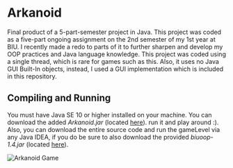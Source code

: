 
# Arkanoid

Final product of a 5-part-semester project in Java.
This project was coded as a five-part ongoing assignment on the 2nd semester of my 1st year at BIU. I recently made a redo to parts of it to further sharpen and develop my OOP practices and Java language knowledge.
This project was coded using a single thread, which is rare for games such as this. Also, it uses no Java GUI Built-In objects, instead, I used a GUI implementation which is included in this repository.

## Compiling and Running
You must have Java SE 10 or higher installed on your machine.
You can download the added _Arkanoid.jar_ (located [here](https://github.com/matanmkl/Arkanoid/tree/master/out/artifacts/Arkanoid "This path skips through empty directories")). run it and play around :).
Also, you can download the entire source code and run the gameLevel via any Java IDEA, if you do be sure to also download the provided _biuoop-1.4.jar_ (located [here](https://github.com/matanmkl/Arkanoid/tree/master/BIU%20Stuff)).

![Arkanoid Game](https://github.com/matanmkl/Arkanoid/blob/master/Images/Arkanoid.JPG)
